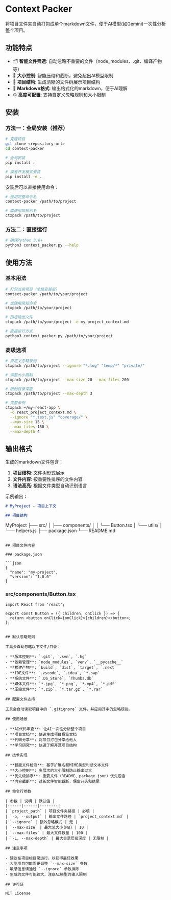 # Context Packer

将项目文件夹自动打包成单个markdown文件，便于AI模型(如Gemini)一次性分析整个项目。

## 功能特点

- 🗂️ **智能文件筛选**: 自动忽略不重要的文件（node_modules、.git、编译产物等）
- 📏 **大小控制**: 智能压缩和截断，避免超出AI模型限制
- 🌳 **项目结构**: 生成清晰的文件树展示项目结构
- 📝 **Markdown格式**: 输出格式化的markdown，便于AI理解
- ⚙️ **高度可配置**: 支持自定义忽略规则和大小限制

## 安装

### 方法一：全局安装（推荐）

```bash
# 克隆项目
git clone <repository-url>
cd context-packer

# 全局安装
pip install .

# 或者开发模式安装
pip install -e .
```

安装后可以直接使用命令：

```bash
# 使用完整命令名
context-packer /path/to/project

# 或使用简短别名
ctxpack /path/to/project
```

### 方法二：直接运行

```bash
# 确保Python 3.6+
python3 context_packer.py --help
```

## 使用方法

### 基本用法

```bash
# 打包当前项目（全局安装后）
context-packer /path/to/your/project

# 或使用简短命令
ctxpack /path/to/your/project

# 指定输出文件
ctxpack /path/to/your/project -o my_project_context.md

# 直接运行方式
python3 context_packer.py /path/to/your/project
```

### 高级选项

```bash
# 自定义忽略规则
ctxpack /path/to/project --ignore "*.log" "temp/*" "private/"

# 调整大小限制
ctxpack /path/to/project --max-size 20 --max-files 200

# 限制目录深度
ctxpack /path/to/project --max-depth 3

# 完整示例
ctxpack ~/my-react-app \
  -o react_project_context.md \
  --ignore "*.test.js" "coverage/" \
  --max-size 15 \
  --max-files 150 \
  --max-depth 4
```

## 输出格式

生成的markdown文件包含：

1. **项目结构**: 文件树形式展示
2. **文件内容**: 按重要性排序的文件内容
3. **语法高亮**: 根据文件类型自动识别语言

示例输出：

```markdown
# MyProject - 项目上下文

## 项目结构

```
MyProject
├── src/
│   ├── components/
│   │   └── Button.tsx
│   └── utils/
│       └── helpers.js
├── package.json
└── README.md
```

## 项目文件内容

### package.json

```json
{
  "name": "my-project",
  "version": "1.0.0"
}
```

### src/components/Button.tsx

```tsx
import React from 'react';

export const Button = ({ children, onClick }) => {
  return <button onClick={onClick}>{children}</button>;
};
```
```

## 默认忽略规则

工具会自动忽略以下文件/目录：

- **版本控制**: `.git`, `.svn`, `.hg`
- **依赖管理**: `node_modules`, `venv`, `__pycache__`
- **构建产物**: `build`, `dist`, `target`, `.next`
- **IDE文件**: `.vscode`, `.idea`, `*.swp`
- **系统文件**: `.DS_Store`, `Thumbs.db`
- **媒体文件**: `*.jpg`, `*.png`, `*.mp4`, `*.pdf`
- **压缩文件**: `*.zip`, `*.tar.gz`, `*.rar`

## 配置文件支持

工具会自动读取项目中的 `.gitignore` 文件，并应用其中的忽略规则。

## 使用场景

- **AI代码审查**: 让AI一次性分析整个项目
- **项目文档**: 快速生成项目概览文档
- **代码分享**: 将项目打包分享给他人
- **学习研究**: 快速了解开源项目结构

## 技术实现

- **智能文件检测**: 基于扩展名和MIME类型判断文本文件
- **大小控制**: 多层次的大小限制防止输出过大
- **优先级排序**: 重要文件（README、package.json）优先包含
- **内容截断**: 过长文件智能截断，保留开头和结尾

## 命令行参数

| 参数 | 说明 | 默认值 |
|------|------|--------|
| `project_path` | 项目文件夹路径 | 必填 |
| `-o, --output` | 输出文件路径 | `project_context.md` |
| `--ignore` | 额外忽略模式 | 无 |
| `--max-size` | 最大总大小(MB) | 10 |
| `--max-files` | 最大文件数量 | 100 |
| `-L, --max-depth` | 最大目录层级深度 | 无限制 |

## 注意事项

- 建议在项目根目录运行，以获得最佳效果
- 大型项目可能需要调整 `--max-size` 参数
- 敏感信息请通过 `--ignore` 参数排除
- 生成的文件可能较大，注意AI模型的输入限制

## 许可证

MIT License